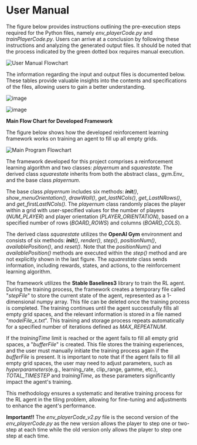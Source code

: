 # User Manual
The figure below provides instructions outlining the pre-execution steps required for the Python files, namely _env_playerCode.py_ and _trainPlayerCode.py_. Users can arrive at a conclusion by following these instructions and analyzing the generated output files. It should be noted that the process indicated by the green dotted box requires manual execution.

![User Manual Flowchart](https://github.com/FooKeTing/Application-of-RL-on-a-Tiling-Problem/assets/134204900/ad146221-a4ed-4318-b10e-8fbd900f6ed0)

The information regarding the input and output files is documented below. These tables provide valuable insights into the contents and specifications of the files, allowing users to gain a better understanding.

![image](https://github.com/FooKeTing/Application-of-RL-on-a-Tiling-Problem/assets/134204900/8071491e-07c9-4e44-80c5-6909bf02f844)

![image](https://github.com/FooKeTing/Application-of-RL-on-a-Tiling-Problem/assets/134204900/eb67afb8-851c-4888-9a32-a7f18299e579)


**Main Flow Chart for Developed Framework**

The figure below shows how the developed reinforcement learning framework works on training an agent to fill up all empty grids.

![Main Program Flowchart](https://github.com/FooKeTing/Application-of-RL-on-a-Tiling-Problem/assets/134204900/6620a41f-e9b6-404e-85e9-24635fa8db12)

The framework developed for this project comprises a reinforcement learning algorithm and two classes: _playernum_ and _squarestate_. The derived class _squarestate_ inherits from both the abstract class_ gym.Env_ and the base class _playernum_.

The base class _playernum_ includes six methods: ___init__()_, _show_menuOrientation()_, _drawWall()_, _get_lastNCols()_, _get_LastNRows()_, and _get_firstLastNCols()_. The _playernum_ class randomly places the player within a grid with user-specified values for the number of players (_NUM_PLAYER_) and player orientation (_PLAYER_ORIENTATION_), based on a specified number of rows (_BOARD_ROWS_) and columns (_BOARD_COLS_).

The derived class _squarestate_ utilizes the **OpenAI Gym** environment and consists of six methods: ___init__()_, _render()_, _step()_, _positionNum()_, _availablePosition()_, and _reset()_. Note that the _positionNum()_ and _availablePosition()_ methods are executed within the _step()_ method and are not explicitly shown in the last figure. The _squarestate_ class sends information, including rewards, states, and actions, to the reinforcement learning algorithm.

The framework utilizes the **Stable Baselines3** library to train the RL agent. During the training process, the framework creates a temporary file called "_stepFile_" to store the current state of the agent, represented as a 1-dimensional numpy array. This file can be deleted once the training process is completed. The training continues until the agent successfully fills all empty grid spaces, and the relevant information is stored in a file named "_modelFile_x.txt_". This training and storage process repeats automatically for a specified number of iterations defined as _MAX_REPEATNUM_.

If the _trainingTime_ limit is reached or the agent fails to fill all empty grid spaces, a "_bufferFile_" is created. This file stores the training experiences, and the user must manually initiate the training process again if the _bufferFile_ is present. It is important to note that if the agent fails to fill all empty grid spaces, the user may need to adjust parameters, such as _hyperparameters_(e.g., learning_rate, clip_range, gamme, etc.), _TOTAL_TIMESTEP_ and _trainingTime_, as these parameters significantly impact the agent's training.

This methodology ensures a systematic and iterative training process for the RL agent in the tiling problem, allowing for fine-tuning and adjustments to enhance the agent's performance.

**Important!!** The _env_playerCode_v2.py_ file is the second version of the _env_playerCode.py_ as the new version allows the player to step one or two-step at each time while the old version only allows the player to step one step at each time. 
